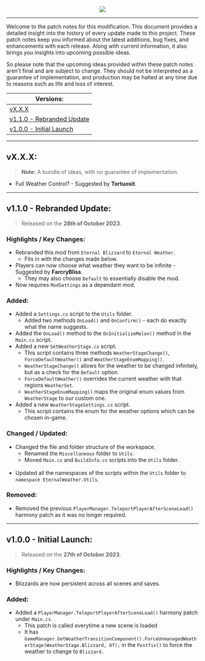 <p align="center">
    <a href="#"><img src="https://raw.githubusercontent.com/Deaadman/EternalWeather/release/Images/PatchNotesHeading.png"></a>

---

Welcome to the patch notes for this modification. This document provides a detailed insight into the history of every update made to this project. These patch notes keep you informed about the latest additions, bug fixes, and enhancements with each release. Along with current information, it also brings you insights into upcoming possible ideas.

So please note that the upcoming ideas provided within these patch notes aren't final and are subject to change. They should not be interpreted as a guarantee of implementation, and production may be halted at any time due to reasons such as life and loss of interest.

| Versions: |
| - |
| [vX.X.X](#vxxx) |
| [v1.1.0 - Rebranded Update](#v100---rebranded-update) |
| [v1.0.0 - Initial Launch](#v100---initial-launch) |

---

## vX.X.X:

>**Note:** A bundle of ideas, with no guarantee of implementation.

- Full Weather Control? - Suggested by **Tortuosit**.

---

## v1.1.0 - Rebranded Update:

> Released on the **28th of October 2023**.

### Highlights / Key Changes:
- Rebranded this mod from `Eternal Blizzard` to `Eternal Weather`.
	- Fits in with the changes made below.
- Players can now choose what weather they want to be infinite - Suggested by **FarcryBliss**.
	- They may also choose `Default` to essentially disable the mod.
- Now requires `ModSettings` as a dependant mod.

### Added:
- Added a `Settings.cs` script to the `Utils` folder.
	- Added two methods `OnLoad()` and `OnConfirm()` - each do exactly what the name suggests.
- Added the `OnLoad()` method to the `OnInitializeMelon()` method in the `Main.cs` script.
- Added a new `SetWeatherStage.cs` script.
	- This script contains three methods `WeatherStageChange()`, `ForceDefaultWeather()` and `WeatherStageEnumMapping()`.
	- `WeatherStageChange()` allows for the weather to be changed infinitely, but as a check for the `Default` option.
	- `ForceDefaultWeather()` overrides the current weather with that regions `WeatherSet`.
	- `WeatherStageEnumMapping()` maps the original enum values from `WeatherStage` to our custom one.
- Added a new `WeatherStageSettings.cs` script.
	- This script contains the enum for the weather options which can be chosen in-game.

### Changed / Updated:
- Changed the file and folder structure of the workspace.
	- Renamed the `Miscellaneous` folder to `Utils`.
	- Moved `Main.cs` and `BuildInfo.cs` scripts into the `Utils` folder.
<br></br>
- Updated all the namespaces of the scripts within the `Utils` folder to `namespace EternalWeather.Utils`.

### Removed:
- Removed the previous `PlayerManager.TeleportPlayerAfterSceneLoad()` harmony patch as it was no longer required.

---

## v1.0.0 - Initial Launch:

> Released on the **27th of October 2023**.

### Highlights / Key Changes:
- Blizzards are now persistent across all scenes and saves.

### Added:
- Added a `PlayerManager.TeleportPlayerAfterSceneLoad()` harmony patch under `Main.cs`.
	- This patch is called everytime a new scene is loaded
	- It has `GameManager.GetWeatherTransitionComponent().ForceUnmanagedWeatherStage(WeatherStage.Blizzard, 0f);` in the `Postfix()` to force the weather to change to `Blizzard.`